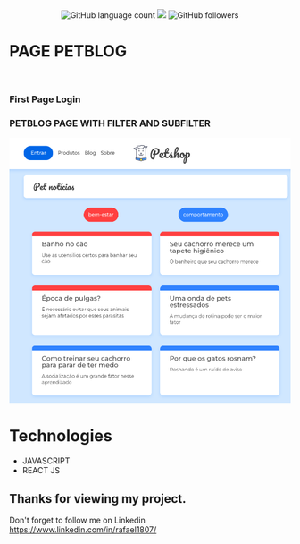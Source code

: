 <div align="center">
<img alt="GitHub language count" src="https://img.shields.io/github/languages/count/rafa1807/petblog">
<img src="https://img.shields.io/badge/%F0%9F%99%8F-Obrigado-blueviolet">
<img alt="GitHub followers" src="https://img.shields.io/github/followers/Rafa1807?style=social">
</div>
    
# PAGE PETBLOG
<br>


### First Page Login


### PETBLOG PAGE WITH FILTER AND SUBFILTER

<img src="./public/petblog.png" alt="Petblog">
<br>

    
     
# Technologies 

* JAVASCRIPT
* REACT JS

## Thanks for viewing my project.

Don't forget to follow me on Linkedin https://www.linkedin.com/in/rafael1807/
